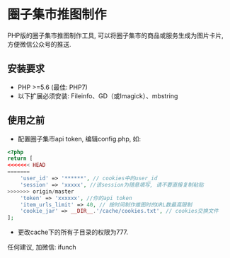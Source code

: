 # 圈子集市推图制作
PHP版的圈子集市推图制作工具, 可以将圈子集市的商品或服务生成为图片卡片, 方便微信公众号的推送.

## 安装要求

- PHP >=5.6 (最佳: PHP7)
- 以下扩展必须安装: Fileinfo、GD（或Imagick）、mbstring

## 使用之前
- 配置圈子集市api token, 编辑config.php, 如:
```php
<?php
return [
<<<<<<< HEAD
=======
	'user_id' => '******', // cookies中的user_id
    'session' => 'xxxxx', //该session为随意填写, 请不要直接复制粘贴
>>>>>>> origin/master
    'token' => 'xxxxxx', //你的api token
    'item_urls_limit' => 40, // 按时间制作推图时的URL数最高限制
    'cookie_jar' => __DIR__.'/cache/cookies.txt', // cookies交换文件
];
```
- 更改cache下的所有子目录的权限为777.

任何建议, 加微信: ifunch
